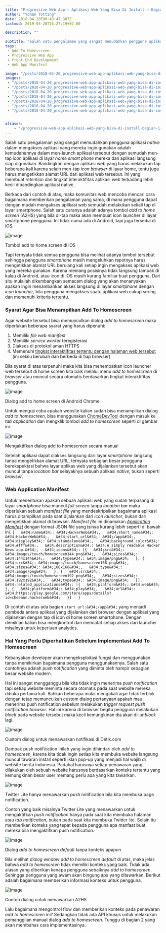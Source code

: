 ```yaml
---
title: "Progressive Web App — Aplikasi Web Yang Bisa Di Install — Bagian 1"
author: "Yohan Totting"
date: 2018-04-20T08:49:47.307Z
lastmod: 2019-05-20T16:27:19+07:00

description: ""

subtitle: "Salah satu pengalaman yang sangat memudahkan pengguna aplikasi native dalam mengakses aplikasi yang mereka ingin gunakan adalah…"
tags:
 - Add To Homescreen 
 - Progressive Web App 
 - Front End Development 
 - Web App Manifest 

image: "/posts/2018-04-20_progressive-web-app-aplikasi-web-yang-bisa-di-install-bagian-1/images/1.png" 
images:
 - "/posts/2018-04-20_progressive-web-app-aplikasi-web-yang-bisa-di-install-bagian-1/images/1.png" 
 - "/posts/2018-04-20_progressive-web-app-aplikasi-web-yang-bisa-di-install-bagian-1/images/2.png" 
 - "/posts/2018-04-20_progressive-web-app-aplikasi-web-yang-bisa-di-install-bagian-1/images/3.png" 
 - "/posts/2018-04-20_progressive-web-app-aplikasi-web-yang-bisa-di-install-bagian-1/images/4.png" 
 - "/posts/2018-04-20_progressive-web-app-aplikasi-web-yang-bisa-di-install-bagian-1/images/5.png" 
 - "/posts/2018-04-20_progressive-web-app-aplikasi-web-yang-bisa-di-install-bagian-1/images/6.png" 
 - "/posts/2018-04-20_progressive-web-app-aplikasi-web-yang-bisa-di-install-bagian-1/images/7.png" 


aliases:
    - "/progressive-web-app-aplikasi-web-yang-bisa-di-install-bagian-1-9a1a7e22fff3"
---
```


Salah satu pengalaman yang sangat memudahkan pengguna aplikasi _native_ dalam mengakses aplikasi yang mereka ingin gunakan adalah kemudahannya dalam men-launch aplikasi tersebut dengan semudah men-tap _icon_ aplikasi di layar _home smart phone_ mereka dan aplikasi langsung siap digunakan. Bandingkan dengan aplikasi web yang harus melakukan tap beberapa kali karena selain men-tap _icon_ _browser_ di layar home, tentu juga harus mengetikkan alamat URL dari aplikasi web tersebut. Ini yang membuat _retention_ dan tingkat interaktifitas aplikasi web terkadang lebih kecil dibandingkan aplikasi native.

Berkaca dari contoh di atas, maka komunitas web mencoba mencari cara bagaimana memberikan pengalaman yang sama, di mana pengguna dapat dengan mudah mengakses aplikasi web semudah melakukan sekali tap di layar smartphone. Salah satu caranya adalah adanya tombol _add to home screen_ (A2HS) yang bila di-tap maka akan membuat icon launcher di layar smartphone pengguna. Ini tidak cuma ada di Android, tapi juga tersedia di iOS.




![image](/posts/2018-04-20_progressive-web-app-aplikasi-web-yang-bisa-di-install-bagian-1/images/1.png)

Tombol add to home screen di iOS



Tapi ternyata tidak semua pengguna bisa melihat adanya tombol tersebut sehingga pengguna _smartphone_ masih mengeluhkan repotnya harus mengetikkan alamat URL berulang kali setiap ingin mengakses aplikasi web yang mereka gunakan. Karena memang posisinya tidak langsung tampak di kalau di Android, atau icon di iOS masih kurang familiar buat pengguna. Dari situ mulailah dikembangkan semacam dialog yang akan menanyakan apakah ingin menambahkan akses langsung di layar _smartphone_ dengan _icon launcher_, bila pengguna mengakses suatu aplikasi web cukup sering dan memenuhi [kriteria tertentu](https://developers.google.com/web/fundamentals/app-install-banners/#what_are_the_criteria).

### Syarat Agar Bisa Menampilkan Add To Homescreen

Agar website tersebut bisa memunculkan dialog _add to homescreen_ maka diperlukan beberapa syarat yang harus dipenuhi:

1.  Memiliki _file web manifest_
2.  Memiliki _service worker_ teregisterasi
3.  Diakses di protokol aman HTTPS
4.  Memenuhi [tingkat interaktifitas tertentu dengan halaman web tersebut](https://www.chromium.org/developers/design-documents/site-engagement) (ini selalu berubah dan berbeda di tiap browser)

Bila syarat di atas terpenuhi maka kita bisa menempatkan icon launcher web tersebut di home screen kita baik melalui menu _add to homescreen_ di _browser_ atau muncul secara otomatis berdasarkan tingkat interaktifitas pengguna.




![image](/posts/2018-04-20_progressive-web-app-aplikasi-web-yang-bisa-di-install-bagian-1/images/2.png)

Dialog add to home screen di Android Chrome



Untuk menguji coba apakah website kalian sudah bisa menampilkan dialog _add to homescreen_, bisa menggunakan [ChomeDevTool](https://developers.google.com/web/tools/chrome-devtools/) dengan masuk ke _tab application_ dan mengklik tombol _add to homescreen_ seperti di gambar ini.




![image](/posts/2018-04-20_progressive-web-app-aplikasi-web-yang-bisa-di-install-bagian-1/images/3.png)

Mengaktifkan dialog add to homescreen secara manual



Setelah aplikasi dapat diakses langsung dari layar _smartphone_ langsung tanpa mengetikkan alamat URL, ternyata sebagian besar pengguna berekspektasi bahwa layar aplikas web yang dijalankan tersebut akan muncul tanpa _location bar_ selayaknya sebuah aplikasi _native_, bukan seperti _browser_.

### Web Application Manifest

Untuk menentukan apakah sebuah aplikasi web yang sudah terpasang di layar _smartphone_ bisa muncul _full screen_ tanpa _location bar_ maka diperlukan sebuah _manifest_ _file_ yang mendeskripsikan bagaimana aplikasi harus ditampilkan pada saat dijalankan dari _icon launcher_, bukan dari mengetikkan alamat di browser. _Manifest file_ ini dinamakan [_Application Manifest_](https://developer.mozilla.org/en-US/docs/Web/Manifest) dengan format JSON file yang isinya kurang lebih seperti di bawah ini.
``{  
  &#34;name&#34;: &#34;HackerWeb&#34;,  
  &#34;short_name&#34;: &#34;HackerWeb&#34;,  
  &#34;start_url&#34;: &#34;/app&#34;,  
  &#34;display&#34;: &#34;standalone&#34;,  
  &#34;background_color&#34;: &#34;#fff&#34;,  
  &#34;description&#34;: &#34;A simply readable Hacker News app.&#34;,  
  &#34;icons&#34;: [{  
    &#34;src&#34;: &#34;images/touch/homescreen144.png&#34;,  
    &#34;sizes&#34;: &#34;144x144&#34;,  
    &#34;type&#34;: &#34;image/png&#34;  
  }, {  
    &#34;src&#34;: &#34;images/touch/homescreen168.png&#34;,  
    &#34;sizes&#34;: &#34;168x168&#34;,  
    &#34;type&#34;: &#34;image/png&#34;  
  }, {  
    &#34;src&#34;: &#34;images/touch/homescreen192.png&#34;,  
    &#34;sizes&#34;: &#34;192x192&#34;,  
    &#34;type&#34;: &#34;image/png&#34;  
  }],  
  &#34;related_applications&#34;: [{  
    &#34;platform&#34;: &#34;web&#34;  
  }, {  
    &#34;platform&#34;: &#34;play&#34;,  
    &#34;url&#34;: &#34;https://play.google.com/store/apps/details?id=cheeaun.hackerweb&#34;  
  }]  
}``

Di contoh di atas ada bagian `start_url:&#34;/app&#34;` yang menjadi pembeda antara aplikasi yang dijalankan dari browser dengan aplikasi yang dijalankan dengan tap di icon di home screen smartphone. Dengan demikian kalian bisa mengkontrol dan mencatat setiap akses dari launcher misalnya untuk keperluan analytics.

### Hal Yang Perlu Diperhatikan Sebelum Implementasi Add To Homescreen

Kebanyakan developer akan mengeksploitasi fungsi dan menggunakan tanpa memikirkan bagaimana pengguna menggunakannya. Salah satu contohnya adalah _push notification_ yang diminta oleh hampir sebagian besar website modern.

Hal ini sangat mengganggu bila kita tidak ingin menerima _push notification_ tapi setiap website meminta secara otomatis pada saat website mereka dibuka pertama kali. Bahkan beberapa mulai mengakali agar tidak terblok dengan tetap memunculkan custom dialog pertanyaan apakah mau menerima push notification sebelum melakukan _trigger request push notification browser_. Hal ini karena di browser begitu pengguna melakukan _block_ pada website tersebut maka kecil kemungkinan dia akan di-_unblock_ lagi.




![image](/posts/2018-04-20_progressive-web-app-aplikasi-web-yang-bisa-di-install-bagian-1/images/4.png)

Custom dialog untuk menawarkan notifikasi di Detik.com



Dampak push notification inilah yang ingin dihindari oleh _add to homescreen,_ karena kita tidak ingin setiap kita membuka website langsung muncul tawaran install seperti iklan pop-up yang menjadi hal wajib di website berita Indonesia. Padahal harusnya setiap penawaran yang dilakukan oleh sebuah website harusnya berdasarkan konteks tertentu yang kemungkinan besar user memang perlu apa yang kita tawarkan.




![image](/posts/2018-04-20_progressive-web-app-aplikasi-web-yang-bisa-di-install-bagian-1/images/5.png)

Twitter Lite hanya menawarkan push notification bila kita membuka page notification.



Contoh yang baik misalnya Twitter Lite yang menawarkan untuk mengaktifkan _push notification_ hanya pada saat kita membuka halaman atau _tab notification_, bukan pada saat kita membuka Twitter lite. Selain itu memberikan konteks yang tepat kepada pengguna apa manfaat buat mereka bila mengaktifkan push notification.




![image](/posts/2018-04-20_progressive-web-app-aplikasi-web-yang-bisa-di-install-bagian-1/images/6.png)

Dialog _add to homescreen default_ tanpa konteks apapun



Bila melihat _dialog window add to homescreen default_ di atas, maka jelas bahwa _add to homescreen_ tidak memiliki konteks yang baik. Tidak ada alasan yang diberikan kenapa pengguna sebaiknya _add to homescreen_. Sehingga pengguna yang awam akan bingung apa yang ditawarkan. Berikut adalah bagaimana memberikan informasi konteks untuk pengguna.




![image](/posts/2018-04-20_progressive-web-app-aplikasi-web-yang-bisa-di-install-bagian-1/images/7.png)

Contoh dialog untuk menawarkan A2HS



Lalu bagaimana mengontrol flow dan memberikan konteks pada penawaran _add to homescreen_ ini? Sedangkan tidak ada API khusus untuk melakukan pemanggilan manual dialog _add to homescreen_. Tunggu di bagian 2 yang akan membahas cara implementasinya.
